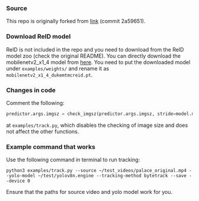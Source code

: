 ### Source
This repo is originally forked from [link](https://github.com/mikel-brostrom/yolov8_tracking) (commit 2a59651).

### Download ReID model
ReID is not included in the repo and you need to download from the ReID model zoo (check the original README). You can directly download the mobilenetv2_x1_4 model from [here](https://drive.google.com/file/d/10c0ToIGIVI0QZTx284nJe8QfSJl5bIta/view). You need to put the downloaded model under `examples/weights/` and rename it as `mobilenetv2_x1_4_dukemtmcreid.pt`.

### Changes in code
Comment the following:

```python
predictor.args.imgsz = check_imgsz(predictor.args.imgsz, stride=model.model.stride, min_dim=2)
```

at `examples/track.py`, which disables the checking of image size and does not affect the other functions.

### Example command that works
Use the following command in terminal to run tracking:

```
python3 examples/track.py --source ~/test_videos/palace_original.mp4 --yolo-model ~/test/yolov8n.engine --tracking-method bytetrack --save --device 0
```

Ensure that the paths for source video and yolo model work for you.